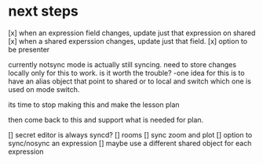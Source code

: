 # next steps

[x] when an expression field changes, update just that expression on shared
[x] when a shared experssion changes, update just that field.
[x] option to be presenter

currently notsync mode is actually still syncing.
need to store changes locally only for this to work.
is it worth the trouble?
-one idea for this is to have an alias object that point to shared or to local and switch which one is used on mode switch.

its time to stop making this and make the lesson plan

then come back to this and support what is needed for plan.

[] secret editor is always syncd?
[] rooms
[] sync zoom and plot
[] option to sync/nosync an expression
[] maybe use a different shared object for each expression
